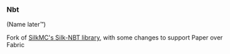 ### Nbt 
(Name later:tm:)

Fork of [SilkMC's Silk-NBT library](https://github.com/silkmc/silk), with some changes to support Paper over Fabric